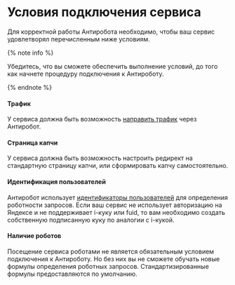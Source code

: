 # Условия подключения сервиса

Для корректной работы Антиробота необходимо, чтобы ваш сервис удовлетворял перечисленным ниже условиям.

{% note info %}

Убедитесь, что вы сможете обеспечить выполнение условий, до того как начнете процедуру подключения к Антироботу.

{% endnote %}


#### Трафик

У сервиса должна быть возможность [направить трафик](traffic.md) через Антиробот.

#### Страница капчи

У сервиса должна быть возможность настроить редирект на стандартную страницу капчи, или сформировать капчу самостоятельно.

#### Идентификация пользователей

Антиробот использует [идентификаторы пользователей](users.md) для определения роботности запросов. Если ваш сервис не использует авторизацию на Яндексе и не поддерживает i-куку или fuid, то вам необходимо создать собственную подписанную куку по аналогии с i-кукой.

#### Наличие роботов

Посещение сервиса роботами не является обязательным условием подключения к Антироботу. Но без них вы не сможете обучать новые формулы определения роботных запросов. Стандартизированные формулы предоставляются по умолчанию.

